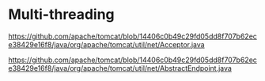 # Multi-threading

https://github.com/apache/tomcat/blob/14406c0b49c29fd05dd8f707b62ece38429e16f8/java/org/apache/tomcat/util/net/Acceptor.java

https://github.com/apache/tomcat/blob/14406c0b49c29fd05dd8f707b62ece38429e16f8/java/org/apache/tomcat/util/net/AbstractEndpoint.java